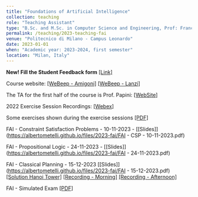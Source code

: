 ```yaml
---
title: "Foundations of Artificial Intelligence"
collection: teaching
role: "Teaching Assistant"
type: "B.Sc. and M.Sc. in Computer Science and Engineering, Prof: Francesco Amigoni and Pier Luca Lanzi"
permalink: /teaching/2023-teaching-fai
venue: "Politecnico di Milano - Campus Leonardo"
date: 2023-01-01
when: "Academic year: 2023-2024, first semester"
location: "Milan, Italy"
---
```


<b>New! Fill the Student Feedback form</b> [[Link]](https://forms.gle/cXdhh4VFFVeyHWo9A)

Course website: [[WeBeep - Amigoni]](https://webeep.polimi.it/course/view.php?id=11400) [[WeBeep - Lanzi]](https://webeep.polimi.it/course/view.php?id=12145) 

The TA for the first half of the course is Prof. Papini: [[WebSite]](https://t3p.github.io/teaching/)

2022 Exercise Session Recordings: [[Webex]](https://albertometelli.github.io/teaching/2022-teaching-fai)

Some exercises shown during the exercise sessions [[PDF]](https://albertometelli.github.io/files/2021-fai/exercises.pdf)

FAI - Constraint Satisfaction Problems - 10-11-2023 - [[Slides]](https://albertometelli.github.io/files/2023-fai/FAI - CSP - 10-11-2023.pdf)

FAI - Propositional Logic - 24-11-2023 - [[Slides]](https://albertometelli.github.io/files/2023-fai/FAI - 24-11-2023.pdf)

FAI - Classical Planning - 15-12-2023 [[Slides]](https://albertometelli.github.io/files/2023-fai/FAI - 15-12-2023.pdf) [[Solution Hanoi Tower]](https://albertometelli.github.io/files/2023-fai/hanoi_sol.pdf) [[Recording - Morning]](https://politecnicomilano.webex.com/politecnicomilano/ldr.php?RCID=791b74fc980ff867a5be73e52ade56df) [[Recording - Afternoon]](https://politecnicomilano.webex.com/politecnicomilano/ldr.php?RCID=6035c5656724ee0f41c0a134b70ea880)

FAI - Simulated Exam [[PDF]](https://albertometelli.github.io/files/FAI20230118-00000.pdf)
